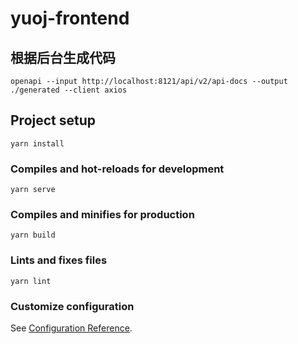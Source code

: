 # yuoj-frontend

## 根据后台生成代码
```shell
openapi --input http://localhost:8121/api/v2/api-docs --output ./generated --client axios

```






## Project setup






```
yarn install
```







### Compiles and hot-reloads for development

```
yarn serve
```

### Compiles and minifies for production

```
yarn build
```

### Lints and fixes files

```
yarn lint
```

### Customize configuration

See [Configuration Reference](https://cli.vuejs.org/config/).
